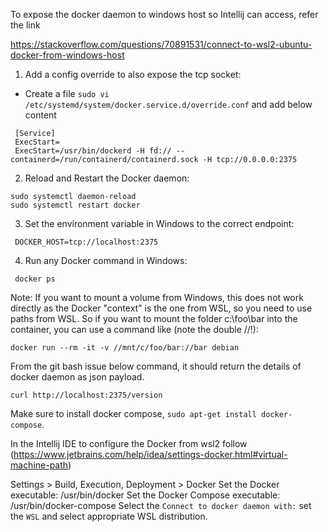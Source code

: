 To expose the docker daemon to windows host so Intellij can access, refer the link 

https://stackoverflow.com/questions/70891531/connect-to-wsl2-ubuntu-docker-from-windows-host



1. Add a config override to also expose the tcp socket:

- Create a file `sudo vi /etc/systemd/system/docker.service.d/override.conf` and add below content

```
 [Service]
 ExecStart=
 ExecStart=/usr/bin/dockerd -H fd:// --containerd=/run/containerd/containerd.sock -H tcp://0.0.0.0:2375
 ```

2. Reload and Restart the Docker daemon:

 ```
 sudo systemctl daemon-reload
 sudo systemctl restart docker
 ```

3. Set the environment variable in Windows to the correct endpoint:

```
 DOCKER_HOST=tcp://localhost:2375
```

4. Run any Docker command in Windows:

```
 docker ps
```

Note: If you want to mount a volume from Windows, this does not work directly as the Docker "context" is the one from WSL, so you need to use paths from WSL. So if you want to mount the folder c:\foo\bar into the container, you can use a command like (note the double //!):

```
docker run --rm -it -v //mnt/c/foo/bar://bar debian
```

From the git bash issue below command, it should return the details of docker daemon as json payload.

```
curl http://localhost:2375/version
```

Make sure to install docker compose, `sudo apt-get install docker-compose`.

In the Intellij IDE to configure the Docker from wsl2 follow (https://www.jetbrains.com/help/idea/settings-docker.html#virtual-machine-path)

Settings > Build, Execution, Deployment > Docker 
 Set the Docker executable: /usr/bin/docker
 Set the Docker Compose executable: /usr/bin/docker-compose
 Select the `Connect to docker daemon with:` set the `WSL` and select appropriate WSL distribution.
 